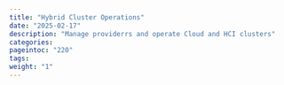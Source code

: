 ```yaml
---
title: "Hybrid Cluster Operations"
date: "2025-02-17"
description: "Manage providerrs and operate Cloud and HCI clusters"
categories:
pageintoc: "220"
tags:
weight: "1"
---
```


<!--# Operations -->

